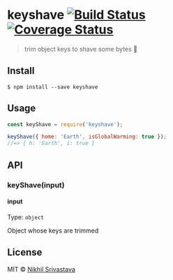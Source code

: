 # keyshave [![Build Status](https://travis-ci.org/niksrc/keyshave.svg?branch=master)](https://travis-ci.org/niksrc/keyshave) [![Coverage Status](https://coveralls.io/repos/github/niksrc/keyshave/badge.svg?branch=master)](https://coveralls.io/github/niksrc/keyshave?branch=master)

> trim object keys to shave some bytes 🔪


## Install

```
$ npm install --save keyshave
```


## Usage

```js
const keyShave = require('keyshave');

keyShave({ home: 'Earth', isGlobalWarming: true });
//=> { h: 'Earth', i: true }
```


## API

### keyShave(input)

#### input

Type: `object`

Object whose keys are trimmed

## License

MIT © [Nikhil Srivastava](http://niksrc.github.io)
